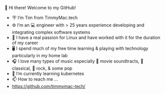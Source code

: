 👋 Hi there! Welcome to my GitHub!
- 🪧 I’m Tim from TimmyMac.tech
- ⚙️ I’m an 💻 engineer with > 25 years experience developing and integrating complex software systems
- 🐧 I have a real passion for Linux and have worked with it for the duration of my career
- 🖥️ I spend much of my free time learning & playing with technology particularly in my home lab
- 🎧 I love many types of music especially 🎥 movie soundtracts, 🎻 classical, 🎸 rock, & some pop
- 🌱 I’m currently learning kubernetes
- 📫 How to reach me ...
- https://github.com/timmymac-tech/

<!---
timmymac-tech/timmymac-tech is a ✨ special ✨ repository because its `README.md` (this file) appears on your GitHub profile.
You can click the Preview link to take a look at your changes.
--->
